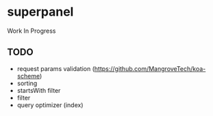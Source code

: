 # superpanel
Work In Progress


## TODO
- request params validation (https://github.com/MangroveTech/koa-scheme)
- sorting
- startsWith filter
- filter
- query optimizer (index)
